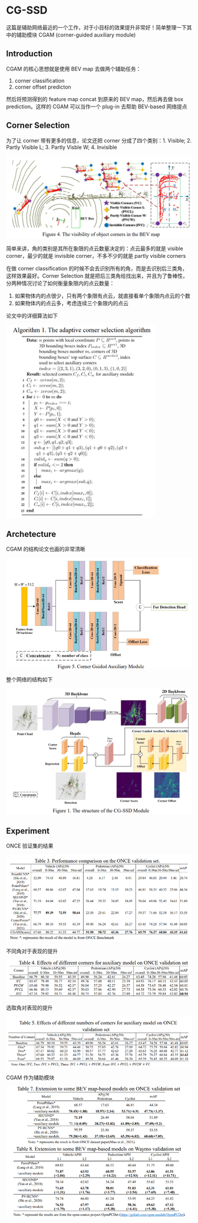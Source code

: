 # CG-SSD

这篇是辅助网络最近的一个工作，对于小目标的效果提升非常好！简单整理一下其中的辅助模块 CGAM (corner-guided auxiliary module)

## Introduction

CGAM 的核心思想就是使用 BEV map 去做两个辅助任务：

1. corner classification
2. corner offset predicton

然后将预测得到的 feature map concat 到原来的 BEV map，然后再去做 box prediction。这样的 CGAM 可以当作一个 plug-in 去帮助 BEV-based 网络提点

## Corner Selection

为了让 corner 带有更多的信息，论文还把 corner 分成了四个类别：1. Visible; 2. Partly Visible L; 3. Partly Visble W; 4. Invisible

<img src="CG-SSD/image-20220519180350316.png" alt="image-20220519180350316" style="zoom:50%;" />

简单来讲，角的类别是其所在象限的点云数量决定的：点云最多的就是 visible corner，最少的就是 invisible corner，不多不少的就是 partly visible corners

在做 corner classification 的时候不会去识别所有的角，而是去识别后三类角，这样效果最好。Corner Selection 就是把后三类角给找出来，并且为了鲁棒性，分两种情况讨论了如何衡量象限内的点云数量：

1. 如果物体内的点很少，只有两个象限有点云，就直接看单个象限内点云的个数
2. 如果物体内的点云多，考虑连续三个象限内的点云

论文中的详细算法如下

<img src="CG-SSD/image-20220519180735304.png" alt="image-20220519180735304" style="zoom: 80%;" />

## Archetecture

CGAM 的结构论文也画的非常清晰

<img src="CG-SSD/image-20220519181158507.png" alt="image-20220519181158507" style="zoom: 67%;" />

整个网络的结构如下

<img src="CG-SSD/image-20220519181346862.png" alt="image-20220519181346862" style="zoom: 67%;" />

## Experiment

ONCE 验证集的结果

<img src="CG-SSD/image-20220521102510164.png" alt="image-20220521102510164" style="zoom: 80%;" />

不同角对于表现的提升

<img src="CG-SSD/image-20220521102558999.png" alt="image-20220521102558999" style="zoom:80%;" />

选取角对表现的提升

<img src="CG-SSD/image-20220521102632165.png" alt="image-20220521102632165" style="zoom:80%;" />

CGAM 作为辅助模块

<img src="CG-SSD/image-20220521102705759.png" alt="image-20220521102705759" style="zoom:80%;" />

